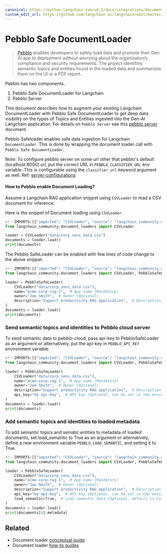 ```yaml
---
canonical: https://python.langchain.com/v0.2/docs/integrations/document_loaders/pebblo/
custom_edit_url: https://github.com/langchain-ai/langchain/edit/master/docs/docs/integrations/document_loaders/pebblo.ipynb
---
```


# Pebblo Safe DocumentLoader

> [Pebblo](https://daxa-ai.github.io/pebblo/) enables developers to safely load data and promote their Gen AI app to deployment without worrying about the organization’s compliance and security requirements. The project identifies semantic topics and entities found in the loaded data and summarizes them on the UI or a PDF report.

Pebblo has two components.

1. Pebblo Safe DocumentLoader for Langchain
2. Pebblo Server

This document describes how to augment your existing Langchain DocumentLoader with Pebblo Safe DocumentLoader to get deep data visibility on the types of Topics and Entities ingested into the Gen-AI Langchain application. For details on `Pebblo Server` see this [pebblo server](https://daxa-ai.github.io/pebblo/daemon) document.

Pebblo Safeloader enables safe data ingestion for Langchain `DocumentLoader`. This is done by wrapping the document loader call with `Pebblo Safe DocumentLoader`.

Note: To configure pebblo server on some url other that pebblo's default (localhost:8000) url, put the correct URL in `PEBBLO_CLASSIFIER_URL` env variable. This is configurable using the `classifier_url` keyword argument as well. Ref: [server-configurations](https://daxa-ai.github.io/pebblo/config)

#### How to Pebblo enable Document Loading?

Assume a Langchain RAG application snippet using `CSVLoader` to read a CSV document for inference.

Here is the snippet of Document loading using `CSVLoader`.

```python
<!--IMPORTS:[{"imported": "CSVLoader", "source": "langchain_community.document_loaders", "docs": "https://api.python.langchain.com/en/latest/document_loaders/langchain_community.document_loaders.csv_loader.CSVLoader.html", "title": "Pebblo Safe DocumentLoader"}]-->
from langchain_community.document_loaders import CSVLoader

loader = CSVLoader("data/corp_sens_data.csv")
documents = loader.load()
print(documents)
```

The Pebblo SafeLoader can be enabled with few lines of code change to the above snippet.

```python
<!--IMPORTS:[{"imported": "CSVLoader", "source": "langchain_community.document_loaders", "docs": "https://api.python.langchain.com/en/latest/document_loaders/langchain_community.document_loaders.csv_loader.CSVLoader.html", "title": "Pebblo Safe DocumentLoader"}, {"imported": "PebbloSafeLoader", "source": "langchain_community.document_loaders", "docs": "https://api.python.langchain.com/en/latest/document_loaders/langchain_community.document_loaders.pebblo.PebbloSafeLoader.html", "title": "Pebblo Safe DocumentLoader"}]-->
from langchain_community.document_loaders import CSVLoader, PebbloSafeLoader

loader = PebbloSafeLoader(
    CSVLoader("data/corp_sens_data.csv"),
    name="acme-corp-rag-1",  # App name (Mandatory)
    owner="Joe Smith",  # Owner (Optional)
    description="Support productivity RAG application",  # Description (Optional)
)
documents = loader.load()
print(documents)
```

### Send semantic topics and identities to Pebblo cloud server

To send semantic data to pebblo-cloud, pass api-key to PebbloSafeLoader as an argument or alternatively, put the api-key in `PEBBLO_API_KEY` environment variable.

```python
<!--IMPORTS:[{"imported": "CSVLoader", "source": "langchain_community.document_loaders", "docs": "https://api.python.langchain.com/en/latest/document_loaders/langchain_community.document_loaders.csv_loader.CSVLoader.html", "title": "Pebblo Safe DocumentLoader"}, {"imported": "PebbloSafeLoader", "source": "langchain_community.document_loaders", "docs": "https://api.python.langchain.com/en/latest/document_loaders/langchain_community.document_loaders.pebblo.PebbloSafeLoader.html", "title": "Pebblo Safe DocumentLoader"}]-->
from langchain_community.document_loaders import CSVLoader, PebbloSafeLoader

loader = PebbloSafeLoader(
    CSVLoader("data/corp_sens_data.csv"),
    name="acme-corp-rag-1",  # App name (Mandatory)
    owner="Joe Smith",  # Owner (Optional)
    description="Support productivity RAG application",  # Description (Optional)
    api_key="my-api-key",  # API key (Optional, can be set in the environment variable PEBBLO_API_KEY)
)
documents = loader.load()
print(documents)
```

### Add semantic topics and identities to loaded metadata

To add semantic topics and sematic entities to metadata of loaded documents, set load_semantic to True as an argument or alternatively, define a new environment variable `PEBBLO_LOAD_SEMANTIC`, and setting it to True.

```python
<!--IMPORTS:[{"imported": "CSVLoader", "source": "langchain_community.document_loaders", "docs": "https://api.python.langchain.com/en/latest/document_loaders/langchain_community.document_loaders.csv_loader.CSVLoader.html", "title": "Pebblo Safe DocumentLoader"}, {"imported": "PebbloSafeLoader", "source": "langchain_community.document_loaders", "docs": "https://api.python.langchain.com/en/latest/document_loaders/langchain_community.document_loaders.pebblo.PebbloSafeLoader.html", "title": "Pebblo Safe DocumentLoader"}]-->
from langchain_community.document_loaders import CSVLoader, PebbloSafeLoader

loader = PebbloSafeLoader(
    CSVLoader("data/corp_sens_data.csv"),
    name="acme-corp-rag-1",  # App name (Mandatory)
    owner="Joe Smith",  # Owner (Optional)
    description="Support productivity RAG application",  # Description (Optional)
    api_key="my-api-key",  # API key (Optional, can be set in the environment variable PEBBLO_API_KEY)
    load_semantic=True,  # Load semantic data (Optional, default is False, can be set in the environment variable PEBBLO_LOAD_SEMANTIC)
)
documents = loader.load()
print(documents[0].metadata)
```

## Related

- Document loader [conceptual guide](/docs/concepts/#document-loaders)
- Document loader [how-to guides](/docs/how_to/#document-loaders)